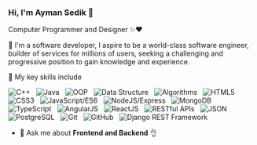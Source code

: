 ### Hi, I'm Ayman Sedik 👋

<p>Computer Programmer and Designer ✨❤️</p>
<p>📌 I'm a software developer, I aspire to be a world-class software engineer, builder of services for millions of users, 
 seeking a challenging and progressive position to gain knowledge and experience.</p>
 
<p>📌 My key skills include</p>
 
![C++](https://img.shields.io/badge/C++-%23f2f2f2.svg?style=for-the-badge&logo=C++&logoColor=5294E2)&nbsp;&nbsp;
![Java](https://img.shields.io/badge/Java-%23f2f2f2.svg?style=for-the-badge&logo=Java&logoColor=5294E2)&nbsp;&nbsp;
![OOP](https://img.shields.io/badge/OOP-%23f2f2f2.svg?style=for-the-badge&logo=OOP&logoColor=5294E2)&nbsp;&nbsp;
![Data Structure](https://img.shields.io/badge/Data_Structure-%23f2f2f2.svg?style=for-the-badge&logo=Data_Structure&logoColor=5294E2)&nbsp;&nbsp;
![Algorithms](https://img.shields.io/badge/Algorithms-%23f2f2f2.svg?style=for-the-badge&logo=Algorithms&logoColor=5294E2)&nbsp;&nbsp;
![HTML5](https://img.shields.io/badge/HTML5-%23f2f2f2.svg?style=for-the-badge&logo=HTML5&logoColor=5294E2)&nbsp;&nbsp;
![CSS3](https://img.shields.io/badge/CSS3-%23f2f2f2.svg?style=for-the-badge&logo=CSS3&logoColor=5294E2)&nbsp;&nbsp;
![JavaScript/ES6](https://img.shields.io/badge/JavaScript/ES6-%23f2f2f2.svg?style=for-the-badge&logo=JavaScript/ES6&logoColor=5294E2)&nbsp;&nbsp;
![NodeJS/Express](https://img.shields.io/badge/NodeJS/Express-%23f2f2f2.svg?style=for-the-badge&logo=NodeJS/Express&logoColor=5294E2)&nbsp;&nbsp;
![MongoDB](https://img.shields.io/badge/MongoDB-%23f2f2f2.svg?style=for-the-badge&logo=MongoDB&logoColor=5294E2)&nbsp;&nbsp;
![TypeScript](https://img.shields.io/badge/TypeScript-%23f2f2f2.svg?style=for-the-badge&logo=TypeScript&logoColor=5294E2)&nbsp;&nbsp;
![AngularJS](https://img.shields.io/badge/AngularJS-%23f2f2f2.svg?style=for-the-badge&logo=AngularJS&logoColor=5294E2)&nbsp;&nbsp;
![ReactJS](https://img.shields.io/badge/ReactJS-%23f2f2f2.svg?style=for-the-badge&logo=ReactJS&logoColor=5294E2)&nbsp;&nbsp;
![RESTful APIs](https://img.shields.io/badge/RESTful_APIs-%23f2f2f2.svg?style=for-the-badge&logo=RESTful_APIs&logoColor=5294E2)&nbsp;&nbsp;
![JSON](https://img.shields.io/badge/JSON-%23f2f2f2.svg?style=for-the-badge&logo=JSON&logoColor=5294E2)&nbsp;&nbsp;
![PostgreSQL](https://img.shields.io/badge/PostgreSQL-%23f2f2f2.svg?style=for-the-badge&logo=PostgreSQL&logoColor=5294E2)&nbsp;&nbsp;
![Git](https://img.shields.io/badge/Git-%23f2f2f2.svg?style=for-the-badge&logo=Git&logoColor=5294E2)&nbsp;&nbsp;
![GitHub](https://img.shields.io/badge/GitHub-%23f2f2f2.svg?style=for-the-badge&logo=GitHub&logoColor=5294E2)&nbsp;&nbsp;
![Django REST Framework](https://img.shields.io/badge/Django_REST_Framework-%23f2f2f2.svg?style=for-the-badge&logo=Django_REST_Framework&logoColor=5294E2)&nbsp;&nbsp;
 





- 💬 Ask me about **Frontend and Backend** 👌
